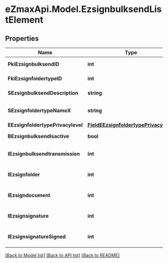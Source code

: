 
# eZmaxApi.Model.EzsignbulksendListElement

## Properties

Name | Type | Description | Notes
------------ | ------------- | ------------- | -------------
**PkiEzsignbulksendID** | **int** | The unique ID of the Ezsignbulksend | 
**FkiEzsignfoldertypeID** | **int** | The unique ID of the Ezsignfoldertype. | 
**SEzsignbulksendDescription** | **string** | The description of the Ezsignbulksend | 
**SEzsignfoldertypeNameX** | **string** | The name of the Ezsignfoldertype in the language of the requester | 
**EEzsignfoldertypePrivacylevel** | [**FieldEEzsignfoldertypePrivacylevel**](FieldEEzsignfoldertypePrivacylevel.md) |  | 
**BEzsignbulksendIsactive** | **bool** | Whether the Ezsignbulksend is active or not | 
**IEzsignbulksendtransmission** | **int** | The total number of Ezsignbulksendtransmissions in the Ezsignbulksend | 
**IEzsignfolder** | **int** | The total number of Ezsignfolders in the Ezsignbulksend | 
**IEzsigndocument** | **int** | The total number of Ezsigndocuments in the Ezsignbulksend | 
**IEzsignsignature** | **int** | The total number of Ezsignsignature in the Ezsignbulksend | 
**IEzsignsignatureSigned** | **int** | The total number of already signed Ezsignsignature blocks in the Ezsignbulksend | 

[[Back to Model list]](../README.md#documentation-for-models)
[[Back to API list]](../README.md#documentation-for-api-endpoints)
[[Back to README]](../README.md)

